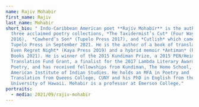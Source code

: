 ```yaml
---
name: Rajiv Mohabir
first_name: Rajiv
last_name: Mohabir
short_bio: " Indo-Caribbean American poet **Rajiv Mohabir** is the author of
  three acclaimed poetry collections, *The Taxidermist’s Cut* (Four Way Books
  2016),  *Cowherd’s Son* (Tupelo Press 2017), and *Cutlish* which came out with
  Tupelo Press in September 2021. He is the author of a book of translations *I
  Even Regret Night* (Kaya Press 2019) and a hybrid memoir *Antiman* (Restless
  Books 2021). He is winner of the 2015 Kundiman Prize, a 2015 PEN/Heim
  Translation Fund Grant, a finalist for the 2017 Lambda Literary Award in Gay
  Poetry, and has received fellowships from Kundiman, The Home School, The
  American Institute of Indian Studies. He holds an MFA in Poetry and
  Translation from Queens College, CUNY and his PhD in English from the
  University of Hawaii. Mohabir is a professor at Emerson College."
portraits:
  - media: 2021/09/rajiv-mohabir
---
```

